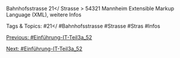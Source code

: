 <Strasse >Bahnhofsstrasse 21</ Strasse >
<PLZ>54321</PLZ>
<Stadt>Mannheim</Stadt>
</Mitglied> 
</Mitglieder>Extensible Markup Language (XML), weitere Infos

   Tags & Topics:
   #21</
   #Bahnhofsstrasse
   #Strasse
   #Stras
   #Infos

[Previous: #Einführung-IT-Teil3a_52](Einführung-IT-Teil3a_52.md)

[Next: #Einführung-IT-Teil3a_52](Einführung-IT-Teil3a_52.md)